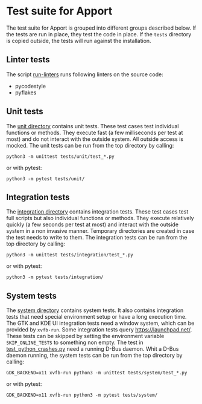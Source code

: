 Test suite for Apport
=====================

The test suite for Apport is grouped into different groups described below. If
the tests are run in place, they test the code in place. If the `tests`
directory is copied outside, the tests will run against the installation.

Linter tests
------------

The script [run-linters](./run-linters) runs following linters on the source
code:

 * pycodestyle
 * pyflakes

Unit tests
----------

The [unit directory](./unit) contains unit tests. These test cases test
individual functions or methods. They execute fast (a few milliseconds per test
at most) and do not interact with the outside system. All outside access is
mocked. The unit tests can be run from the top directory by calling:

```
python3 -m unittest tests/unit/test_*.py
```

or with pytest:

```
python3 -m pytest tests/unit/
```

Integration tests
-----------------

The [integration directory](./integration) contains integration tests. These
test cases test full scripts but also individual functions or methods. They
execute relatively quickly (a few seconds per test at most) and interact with
the outside system in a non invasive manner. Temporary directories are created
in case the test needs to write to them. The integration tests can be run from
the top directory by calling:

```
python3 -m unittest tests/integration/test_*.py
```

or with pytest:

```
python3 -m pytest tests/integration/
```

System tests
------------

The [system directory](./system) contains system tests. It also contains
integration tests that need special environment setup or have a long execution
time. The GTK and KDE UI integration tests need a window system, which can be
provided by `xvfb-run`. Some integration tests query https://launchpad.net/.
These tests can be skipped by setting the environment variable
`SKIP_ONLINE_TESTS` to something non empty. The test in
[test_python_crashes.py](./system/test_python_crashes.py) need a running D-Bus
daemon. Whit a D-Bus daemon running, the system tests can be run from the top
directory by calling:

```
GDK_BACKEND=x11 xvfb-run python3 -m unittest tests/system/test_*.py
```

or with pytest:

```
GDK_BACKEND=x11 xvfb-run python3 -m pytest tests/system/
```
